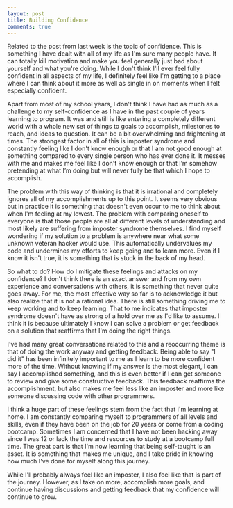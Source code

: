 ```yaml
---
layout: post
title: Building Confidence
comments: true
---
```


Related to the post from last week is the topic of confidence.  This is something I have dealt with all of my life as I'm sure many people have.  It can totally kill motivation and make you feel generally just bad about yourself and what you're doing.  While I don't think I'll ever feel fully confident in all aspects of my life,  I definitely feel like I'm getting to a place where I can think about it more as well as single in on moments when I felt especially confident.

Apart from most of my school years, I don't think I have had as much as a challenge to my self-confidence as I have in the past couple of years learning to program.  It was and still is like entering a completely different world with a whole new set of things to goals to accomplish, milestones to reach, and ideas to question.  It can be a bit overwhelming and frightening at times.  The strongest factor in all of this is imposter syndrome and constantly feeling like I don't know enough or that I am not good enough at something compared to every single person who has ever done it.  It messes with me and makes me feel like I don't know enough or that I’m somehow pretending at what I’m doing but will never fully be that which I hope to accomplish.

The problem with this way of thinking is that it is irrational and completely ignores all of my accomplishments up to this point.  It seems very obvious but in practice it is something that doesn't even occur to me to think about when I'm feeling at my lowest.  The problem with comparing oneself to everyone is that those people are all at different levels of understanding and most likely are suffering from imposter syndrome themselves.  I find myself wondering if my solution to a problem is anywhere near what some unknown veteran hacker would use.  This automatically undervalues my code and undermines my efforts to keep going and to learn more.  Even if I know it isn't true, it is something that is stuck in the back of my head.

So what to do?  How do I mitigate these feelings and attacks on my confidence?  I don't think there is an exact answer and from my own experience and conversations with others, it is something that never quite goes away.  For me, the most effective way so far is to acknowledge it but also realize that it is not a rational idea.  There is still something driving me to keep working and to keep learning.  That to me indicates that imposter syndrome doesn't have as strong of a hold over me as I'd like to assume.  I think it is because ultimately I know I can solve a problem or get feedback on a solution that reaffirms that I'm doing the right things.

I've had many great conversations related to this and a reoccurring theme is that of doing the work anyway and getting feedback.  Being able to say "I did it" has been infinitely important to me as I learn to be more confident more of the time. Without knowing if my answer is the most elegant, I can say I accomplished something, and this is even better if I can get someone to review and give some constructive feedback.  This feedback reaffirms the accomplishment, but also makes me feel less like an imposter and more like someone discussing code with other programmers.

I think a huge part of these feelings stem from the fact that I'm learning at home.  I am constantly comparing myself to programmers of all levels and skills, even if they have been on the job for 20 years or come from a coding bootcamp.  Sometimes I am concerned that I have not been hacking away since I was 12 or lack the time and resources to study at a bootcamp full time.  The great part is that I'm now learning that being self-taught is an asset.  It is something that makes me unique, and I take pride in knowing how much I've done for myself along this journey.  

While I'll probably always feel like an imposter, I also feel like that is part of the journey.  However, as I take on more, accomplish more goals, and continue having discussions and getting feedback that my confidence will continue to grow.
